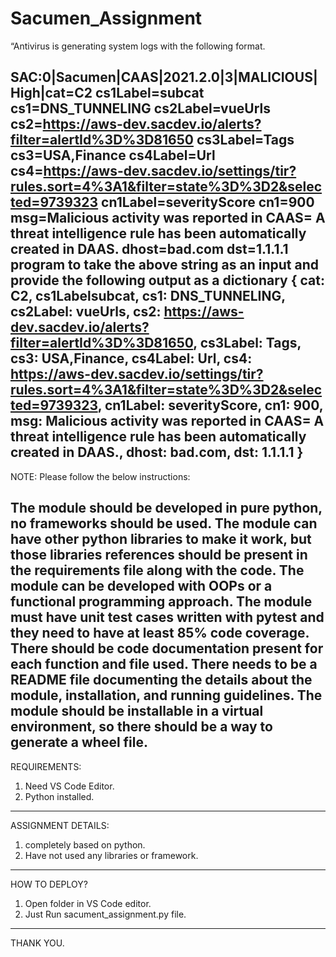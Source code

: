 # Sacumen_Assignment
“Antivirus is generating system logs with the following format.

SAC:0|Sacumen|CAAS|2021.2.0|3|MALICIOUS|High|cat=C2 cs1Label=subcat cs1=DNS_TUNNELING cs2Label=vueUrls cs2=https://aws-dev.sacdev.io/alerts?filter=alertId%3D%3D81650 cs3Label=Tags cs3=USA,Finance cs4Label=Url cs4=https://aws-dev.sacdev.io/settings/tir?rules.sort=4%3A1&filter=state%3D%3D2&selected=9739323 cn1Label=severityScore cn1=900 msg=Malicious activity was reported in CAAS\= A threat intelligence rule has been automatically created in DAAS. dhost=bad.com dst=1.1.1.1
program to take the above string as an input and provide the following output as a dictionary
{
    cat: C2,
    cs1Labelsubcat,
    cs1: DNS_TUNNELING,
    cs2Label: vueUrls,
    cs2: https://aws-dev.sacdev.io/alerts?filter=alertId%3D%3D81650,
    cs3Label: Tags,
    cs3: USA,Finance,
    cs4Label: Url,
    cs4: https://aws-dev.sacdev.io/settings/tir?rules.sort=4%3A1&filter=state%3D%3D2&selected=9739323,
    cn1Label: severityScore,
    cn1: 900,
    msg: Malicious activity was reported in CAAS\=  A threat intelligence rule has been automatically created in DAAS.,
    dhost: bad.com,
    dst: 1.1.1.1
}
---------------------------------------------------------------------------------------------------------------------------------
NOTE: Please follow the below instructions:

The module should be developed in pure python, no frameworks should be used.
The module can have other python libraries to make it work, but those libraries references should be present in the requirements file along with the code. 
The module can be developed with OOPs or a functional programming approach.
The module must have unit test cases written with pytest and they need to have at least 85% code coverage.
There should be code documentation present for each function and file used.
There needs to be a README file documenting the details about the module, installation, and running guidelines.
The module should be installable in a virtual environment, so there should be a way to generate a wheel file.
------------------------------------------------------------------------------------------------------------------------------------
REQUIREMENTS:

1. Need VS Code Editor.
2. Python installed.
---------------------------------------------------------

ASSIGNMENT DETAILS:

1. completely based on python.
2. Have not used any libraries or framework.
------------------------------------------------------------------------------------
HOW TO DEPLOY?

1. Open folder in VS Code editor.
2. Just Run sacument_assignment.py file.
-------------------------------------------------------------------------------------

THANK YOU.
